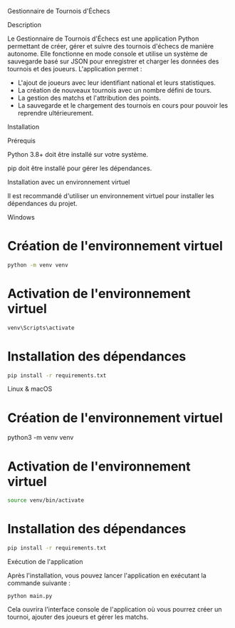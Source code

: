 Gestionnaire de Tournois d'Échecs

Description

Le Gestionnaire de Tournois d'Échecs est une application Python permettant de créer, gérer et suivre des tournois d'échecs de manière autonome. Elle fonctionne en mode console et utilise un système de sauvegarde basé sur JSON pour enregistrer et charger les données des tournois et des joueurs. L'application permet :

- L'ajout de joueurs avec leur identifiant national et leurs statistiques.
- La création de nouveaux tournois avec un nombre défini de tours.
- La gestion des matchs et l'attribution des points.
- La sauvegarde et le chargement des tournois en cours pour pouvoir les reprendre ultérieurement.

Installation

Prérequis

Python 3.8+ doit être installé sur votre système.

pip doit être installé pour gérer les dépendances.

Installation avec un environnement virtuel

Il est recommandé d'utiliser un environnement virtuel pour installer les dépendances du projet.

Windows

# Création de l'environnement virtuel
   ```bash
python -m venv venv
   ```
# Activation de l'environnement virtuel
   ```bash
venv\Scripts\activate
   ```
# Installation des dépendances
   ```bash
pip install -r requirements.txt
   ```
Linux & macOS

# Création de l'environnement virtuel

python3 -m venv venv

# Activation de l'environnement virtuel
   ```bash
source venv/bin/activate
   ```
# Installation des dépendances
   ```bash
pip install -r requirements.txt
   ```
Exécution de l'application

Après l'installation, vous pouvez lancer l'application en exécutant la commande suivante :
   ```
python main.py
   ```
Cela ouvrira l'interface console de l'application où vous pourrez créer un tournoi, ajouter des joueurs et gérer les matchs.
